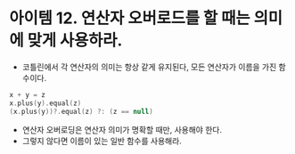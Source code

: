 
# 아이템 12. 연산자 오버로드를 할 때는 의미에 맞게 사용하라.

- 코틀린에서 각 연산자의 의미는 항상 같게 유지된다, 모든 연산자가 이름을 가진 함수이다.
```kotlin
x + y = z
x.plus(y).equal(z)
(x.plus(y))?.equal(z) ?: (z == null)
```

- 연산자 오버로딩은 연산자 의미가 명확할 때만, 사용해야 한다.
- 그렇지 않다면 이름이 있는 일반 함수를 사용해라.


